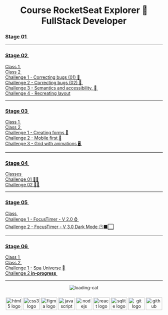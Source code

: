 <h1 align="center"> Course RocketSeat Explorer 🚀 FullStack Developer </h1>
 
### <a  href="https://github.com/renyzeraa/rocketseat-explorer/tree/master/Stage01"> Stage 01 </a>&nbsp;
<hr>

### <a  href="https://github.com/renyzeraa/explorer-rocketseat/tree/master/Stage02"> Stage 02 </a>&nbsp;

<a href="https://renyzeraa.github.io/rocketseat-explorer/Stage02/aula1"> Class 1 </a>&nbsp; </br>
<a href="https://renyzeraa.github.io/rocketseat-explorer/Stage02/aula2"> Class 2 </a>&nbsp; </br>
<a href="https://renyzeraa.github.io/rocketseat-explorer/Stage02/desafio1"> Challenge 1 - Correcting bugs (01) 👀 </a>&nbsp; </br>
<a href="https://renyzeraa.github.io/rocketseat-explorer/Stage02/desafio2"> Challenge 2 - Correcting bugs (02) 👀 </a>&nbsp; </br>
<a href="https://renyzeraa.github.io/rocketseat-explorer/Stage02/desafio3"> Challenge 3 - Semantics and accessibility. 💜 </a>&nbsp; </br>
<a href="https://renyzeraa.github.io/rocketseat-explorer/Stage02/desafio4"> Challenge 4 - Recreating layout</a>&nbsp; </br>

<hr>
 
### <a align="center" href="https://github.com/renyzeraa/explorer-rocketseat/tree/master/Stage03"> Stage 03 </a>&nbsp;
<a href="https://renyzeraa.github.io/rocketseat-explorer/Stage03/aula1"> Class 1 </a>&nbsp; </br>
 <a href="https://renyzeraa.github.io/rocketseat-explorer/Stage03/aula3"> Class 2 </a>&nbsp; </br>
<a href="https://renyzeraa.github.io/rocketseat-explorer/Stage03/desafio1"> Challenge 1 - Creating forms 📲</a>&nbsp;  
  <a href="https://renyzeraa.github.io/rocketseat-explorer/Stage03/desafio2"> Challenge 2 - Mobile first 📱</a>&nbsp; </br>
<a href="https://renyzeraa.github.io/rocketseat-explorer/Stage03/desafio3"> Challenge 3 - Grid with animations 🖥 </a>&nbsp; </br>
<hr>

### <a align="center" href="https://github.com/renyzeraa/explorer-rocketseat/tree/master/Stage04"> Stage 04 </a>&nbsp;

<a href="https://github.com/renyzeraa/explorer-rocketseat/tree/master/Stage04/aulas"> Classes </a>&nbsp; </br>
<a href="https://renyzeraa.github.io/rocketseat-explorer/Stage04/desafio1"> Challenge 01 ✍🏽</a>&nbsp; </br>
<a href="https://renyzeraa.github.io/rocketseat-explorer/Stage04/desafio2"> Challenge 02 ✍🏽</a>&nbsp; <hr>

### <a align="center" href="https://github.com/renyzeraa/rocketseat-explorer/tree/master/Stage05"> Stage 05 </a>&nbsp;

<a href="https://renyzeraa.github.io/rocketseat-explorer/Stage05/Aula"> Class </a>&nbsp; </br>
<a href="https://renyzeraa.github.io/rocketseat-explorer/Stage05/Desafio1"> Challenge 1 - FocusTimer - V 2.0 ⌚️ </a>&nbsp; </br>
<a href="https://renyzeraa.github.io/rocketseat-explorer/Stage05/Desafio2"> Challenge 2 - FocusTimer - V 3.0 Dark Mode 🕐⬛️⬜️</a>&nbsp; </br>

<hr>

### <a align="center" href="https://github.com/renyzeraa/rocketseat-explorer/tree/master/Stage06"> Stage 06 </a>&nbsp;

<a href="https://renyzeraa.github.io/rocketseat-explorer/Stage06/aula1"> Class 1 </a>&nbsp; </br>
<a href="https://github.com/renyzeraa/rocketseat-explorer/tree/master/Stage06/aula2"> Class 2 </a>&nbsp; </br>
<a href="https://renyzeraa.github.io/rocketseat-explorer/Stage06/Desafio1"> Challenge 1 - Spa Universe 🌌 </a>&nbsp; </br>
<a href="#"> Challenge 2 **in-progress** </a>&nbsp; </br>

<hr>

<div align="center">
  
![loading-cat](https://user-images.githubusercontent.com/101990719/175840620-1627db7d-a201-403c-a5c5-3b3420593140.gif)
</div>

###

<div align="center">
  <img src="https://cdn.jsdelivr.net/gh/devicons/devicon/icons/html5/html5-original.svg" height="40" width="52" alt="html5 logo"  />
  <img src="https://cdn.jsdelivr.net/gh/devicons/devicon/icons/css3/css3-original.svg" height="40" width="52" alt="css3 logo"  />
  <img src="https://cdn.jsdelivr.net/gh/devicons/devicon/icons/figma/figma-original.svg" height="40" width="52" alt="figma logo"   />        
  <img src="https://cdn.jsdelivr.net/gh/devicons/devicon/icons/javascript/javascript-original.svg" height="40" width="52" alt="javascript logo"  />
  <img src="https://cdn.jsdelivr.net/gh/devicons/devicon/icons/nodejs/nodejs-original.svg" height="40" width="52" alt="nodejs logo"  />
  <img src="https://cdn.jsdelivr.net/gh/devicons/devicon/icons/react/react-original-wordmark.svg" height="40" width="52" alt="react logo" />
  <img src="https://cdn.jsdelivr.net/gh/devicons/devicon/icons/sqlite/sqlite-original-wordmark.svg" height="40" width="52" alt="sqlite logo" /> 
  <img src="https://cdn.jsdelivr.net/gh/devicons/devicon/icons/git/git-original.svg" height="40" width="52" alt="git logo"  />
  <img src="https://cdn.jsdelivr.net/gh/devicons/devicon/icons/github/github-original.svg" height="40" width="52" alt="github logo"   />                                   
</div>

